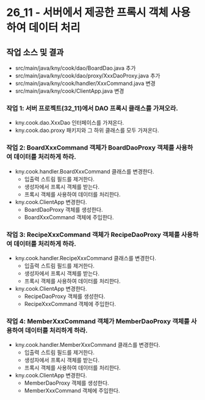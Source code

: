 # 26_11 - 서버에서 제공한 프록시 객체 사용하여 데이터 처리

## 작업 소스 및 결과

- src/main/java/kny/cook/dao/BoardDao.java 추가
- src/main/java/kny/cook/dao/proxy/XxxDaoProxy.java 추가
- src/main/java/kny/cook/handler/XxxCommand.java 변경
- src/main/java/kny/cook/ClientApp.java 변경


### 작업 1: 서버 프로젝트(32_11)에서 DAO 프록시 클래스를 가져오라.

- kny.cook.dao.XxxDao 인터페이스를 가져온다.
- kny.cook.dao.proxy 패키지와 그 하위 클래스를 모두 가져온다.

### 작업 2: BoardXxxCommand 객체가 BoardDaoProxy 객체를 사용하여 데이터를 처리하게 하라.

- kny.cook.handler.BoardXxxCommand 클래스를 변경한다.
  - 입출력 스트림 필드를 제거한다.
  - 생성자에서 프록시 객체를 받는다.
  - 프록시 객체를 사용하여 데이터를 처리한다.
- kny.cook.ClientApp 변경한다.
  - BoardDaoProxy 객체를 생성한다.
  - BoardXxxCommand 객체에 주입한다.

### 작업 3: RecipeXxxCommand 객체가 RecipeDaoProxy 객체를 사용하여 데이터를 처리하게 하라.

- kny.cook.handler.RecipeXxxCommand 클래스를 변경한다.
  - 입출력 스트림 필드를 제거한다.
  - 생성자에서 프록시 객체를 받는다.
  - 프록시 객체를 사용하여 데이터를 처리한다.
- kny.cook.ClientApp 변경한다.
  - RecipeDaoProxy 객체를 생성한다.
  - RecipeXxxCommand 객체에 주입한다.
  
### 작업 4: MemberXxxCommand 객체가 MemberDaoProxy 객체를 사용하여 데이터를 처리하게 하라.

- kny.cook.handler.MemberXxxCommand 클래스를 변경한다.
  - 입출력 스트림 필드를 제거한다.
  - 생성자에서 프록시 객체를 받는다.
  - 프록시 객체를 사용하여 데이터를 처리한다.
- kny.cook.ClientApp 변경한다.
  - MemberDaoProxy 객체를 생성한다.
  - MemberXxxCommand 객체에 주입한다.

